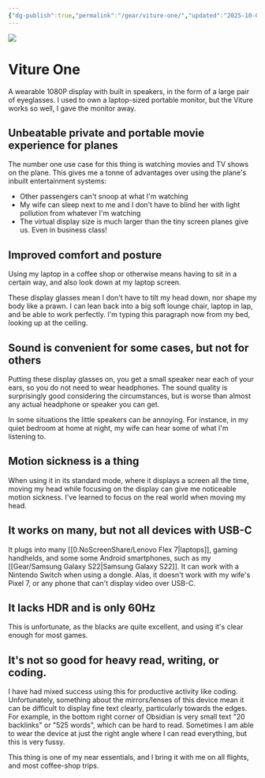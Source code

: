 ```yaml
---
{"dg-publish":true,"permalink":"/gear/viture-one/","updated":"2025-10-01T18:23:49.651-07:00"}
---
```


![](https://res.cloudinary.com/didjqvf50/image/upload/v1721716961/viture-one_oj8vvl.jpg)

# Viture One

A wearable 1080P display with built in speakers, in the form of a large pair of eyeglasses. I used to own a laptop-sized portable monitor, but the Viture works so well, I gave the monitor away.

## Unbeatable private and portable movie experience for planes

The number one use case for this thing is watching movies and TV shows on the plane. This gives me a tonne of advantages over using the plane's inbuilt entertainment systems:

- Other passengers can't snoop at what I'm watching
- My wife can sleep next to me and I don't have to blind her with light pollution from whatever I'm watching
- The virtual display size is much larger than the tiny screen planes give us. Even in business class!

## Improved comfort and posture

Using my laptop in a coffee shop or otherwise means having to sit in a certain way, and also look down at my laptop screen.

These display glasses mean I don't have to tilt my head down, nor shape my body like a prawn. I can lean back into a big soft lounge chair, laptop in lap, and be able to work perfectly. I'm typing this paragraph now from my bed, looking up at the ceiling.

## Sound is convenient for some cases, but not for others

Putting these display glasses on, you get a small speaker near each of your ears, so you do not need to wear headphones. The sound quality is surprisingly good considering the circumstances, but is worse than almost any actual headphone or speaker you can get.

In some situations the little speakers can be annoying. For instance, in my quiet bedroom at home at night, my wife can hear some of what I'm listening to.

## Motion sickness is a thing

When using it in its standard mode, where it displays a screen all the time, moving my head while focusing on the display can give me noticeable motion sickness. I've learned to focus on the real world when moving my head.

## It works on many, but not all devices with USB-C

It plugs into many [[0.NoScreenShare/Lenovo Flex 7\|laptops]], gaming handhelds, and some some Android smartphones, such as my [[Gear/Samsung Galaxy S22\|Samsung Galaxy S22]]. It can work with a Nintendo Switch when using a dongle. Alas, it doesn't work with my wife's Pixel 7, or any phone that can't display video over USB-C.

## It lacks HDR and is only 60Hz

This is unfortunate, as the blacks are quite excellent, and using it's clear enough for most games.

## It's not so good for heavy read, writing, or coding.

I have had mixed success using this for productive activity like coding. Unfortunately, something about the mirrors/lenses of this device mean it can be difficult to display fine text clearly, particularly towards the edges. For example, in the bottom right corner of Obsidian is very small text "20 backlinks" or "525 words", which can be hard to read. Sometimes I am able to wear the device at just the right angle where I can read everything, but this is very fussy.


This thing is one of my near essentials, and I bring it with me on all flights, and most coffee-shop trips.